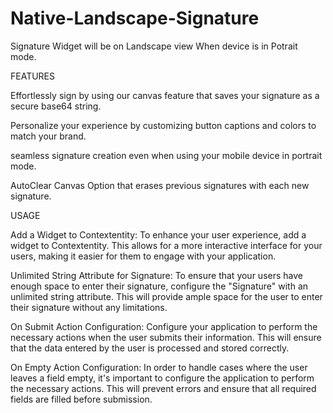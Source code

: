 # Native-Landscape-Signature

Signature Widget will be on Landscape view When device is in  Potrait  mode.

FEATURES

Effortlessly sign by using our canvas feature that saves your signature as a secure base64 string.

Personalize your experience by customizing button captions and colors to match your brand.

seamless signature creation even when using your mobile device in portrait mode.

AutoClear Canvas Option that erases previous signatures with each new signature.


USAGE

Add a Widget to Contextentity:
To enhance your user experience, add a widget to Contextentity. This allows for a more interactive interface for your users, making it easier for them to engage with your application.

Unlimited String Attribute for Signature:
To ensure that your users have enough space to enter their signature, configure the "Signature" with an unlimited string attribute. This will provide ample space for the user to enter their signature without any limitations.

On Submit Action Configuration:
Configure your application to perform the necessary actions when the user submits their information. This will ensure that the data entered by the user is processed and stored correctly.

On Empty Action Configuration:
In order to handle cases where the user leaves a field empty, it's important to configure the application to perform the necessary actions. This will prevent errors and ensure that all required fields are filled before submission.
